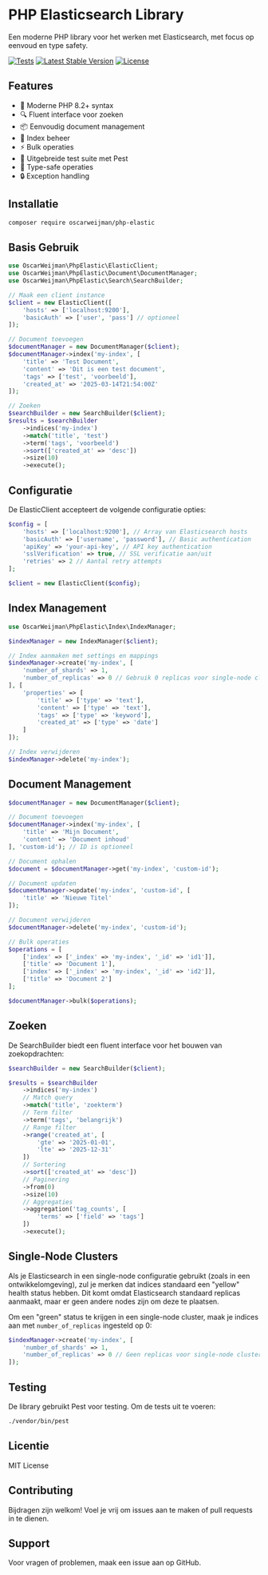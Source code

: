 # PHP Elasticsearch Library

Een moderne PHP library voor het werken met Elasticsearch, met focus op eenvoud en type safety.

[![Tests](https://github.com/oscarweijman/php-elastic/actions/workflows/tests.yml/badge.svg)](https://github.com/oscarweijman/php-elastic/actions/workflows/tests.yml)
[![Latest Stable Version](https://poser.pugx.org/oscarweijman/php-elastic/v/stable)](https://packagist.org/packages/oscarweijman/php-elastic)
[![License](https://poser.pugx.org/oscarweijman/php-elastic/license)](https://packagist.org/packages/oscarweijman/php-elastic)

## Features

- 🚀 Moderne PHP 8.2+ syntax
- 🔍 Fluent interface voor zoeken
- 📦 Eenvoudig document management
- 🎯 Index beheer
- ⚡ Bulk operaties
- 🧪 Uitgebreide test suite met Pest
- 💪 Type-safe operaties
- 🔒 Exception handling

## Installatie

```bash
composer require oscarweijman/php-elastic
```

## Basis Gebruik

```php
use OscarWeijman\PhpElastic\ElasticClient;
use OscarWeijman\PhpElastic\Document\DocumentManager;
use OscarWeijman\PhpElastic\Search\SearchBuilder;

// Maak een client instance
$client = new ElasticClient([
    'hosts' => ['localhost:9200'],
    'basicAuth' => ['user', 'pass'] // optioneel
]);

// Document toevoegen
$documentManager = new DocumentManager($client);
$documentManager->index('my-index', [
    'title' => 'Test Document',
    'content' => 'Dit is een test document',
    'tags' => ['test', 'voorbeeld'],
    'created_at' => '2025-03-14T21:54:00Z'
]);

// Zoeken
$searchBuilder = new SearchBuilder($client);
$results = $searchBuilder
    ->indices('my-index')
    ->match('title', 'test')
    ->term('tags', 'voorbeeld')
    ->sort(['created_at' => 'desc'])
    ->size(10)
    ->execute();
```

## Configuratie

De ElasticClient accepteert de volgende configuratie opties:

```php
$config = [
    'hosts' => ['localhost:9200'], // Array van Elasticsearch hosts
    'basicAuth' => ['username', 'password'], // Basic authentication
    'apiKey' => 'your-api-key', // API key authentication
    'sslVerification' => true, // SSL verificatie aan/uit
    'retries' => 2 // Aantal retry attempts
];

$client = new ElasticClient($config);
```

## Index Management

```php
use OscarWeijman\PhpElastic\Index\IndexManager;

$indexManager = new IndexManager($client);

// Index aanmaken met settings en mappings
$indexManager->create('my-index', [
    'number_of_shards' => 1,
    'number_of_replicas' => 0 // Gebruik 0 replicas voor single-node clusters
], [
    'properties' => [
        'title' => ['type' => 'text'],
        'content' => ['type' => 'text'],
        'tags' => ['type' => 'keyword'],
        'created_at' => ['type' => 'date']
    ]
]);

// Index verwijderen
$indexManager->delete('my-index');
```

## Document Management

```php
$documentManager = new DocumentManager($client);

// Document toevoegen
$documentManager->index('my-index', [
    'title' => 'Mijn Document',
    'content' => 'Document inhoud'
], 'custom-id'); // ID is optioneel

// Document ophalen
$document = $documentManager->get('my-index', 'custom-id');

// Document updaten
$documentManager->update('my-index', 'custom-id', [
    'title' => 'Nieuwe Titel'
]);

// Document verwijderen
$documentManager->delete('my-index', 'custom-id');

// Bulk operaties
$operations = [
    ['index' => ['_index' => 'my-index', '_id' => 'id1']],
    ['title' => 'Document 1'],
    ['index' => ['_index' => 'my-index', '_id' => 'id2']],
    ['title' => 'Document 2']
];

$documentManager->bulk($operations);
```

## Zoeken

De SearchBuilder biedt een fluent interface voor het bouwen van zoekopdrachten:

```php
$searchBuilder = new SearchBuilder($client);

$results = $searchBuilder
    ->indices('my-index')
    // Match query
    ->match('title', 'zoekterm')
    // Term filter
    ->term('tags', 'belangrijk')
    // Range filter
    ->range('created_at', [
        'gte' => '2025-01-01',
        'lte' => '2025-12-31'
    ])
    // Sortering
    ->sort(['created_at' => 'desc'])
    // Paginering
    ->from(0)
    ->size(10)
    // Aggregaties
    ->aggregation('tag_counts', [
        'terms' => ['field' => 'tags']
    ])
    ->execute();
```

## Single-Node Clusters

Als je Elasticsearch in een single-node configuratie gebruikt (zoals in een ontwikkelomgeving), zul je merken dat indices standaard een "yellow" health status hebben. Dit komt omdat Elasticsearch standaard replicas aanmaakt, maar er geen andere nodes zijn om deze te plaatsen.

Om een "green" status te krijgen in een single-node cluster, maak je indices aan met `number_of_replicas` ingesteld op 0:

```php
$indexManager->create('my-index', [
    'number_of_shards' => 1,
    'number_of_replicas' => 0 // Geen replicas voor single-node clusters
]);
```

## Testing

De library gebruikt Pest voor testing. Om de tests uit te voeren:

```bash
./vendor/bin/pest
```

## Licentie

MIT License

## Contributing

Bijdragen zijn welkom! Voel je vrij om issues aan te maken of pull requests in te dienen.

## Support

Voor vragen of problemen, maak een issue aan op GitHub.
